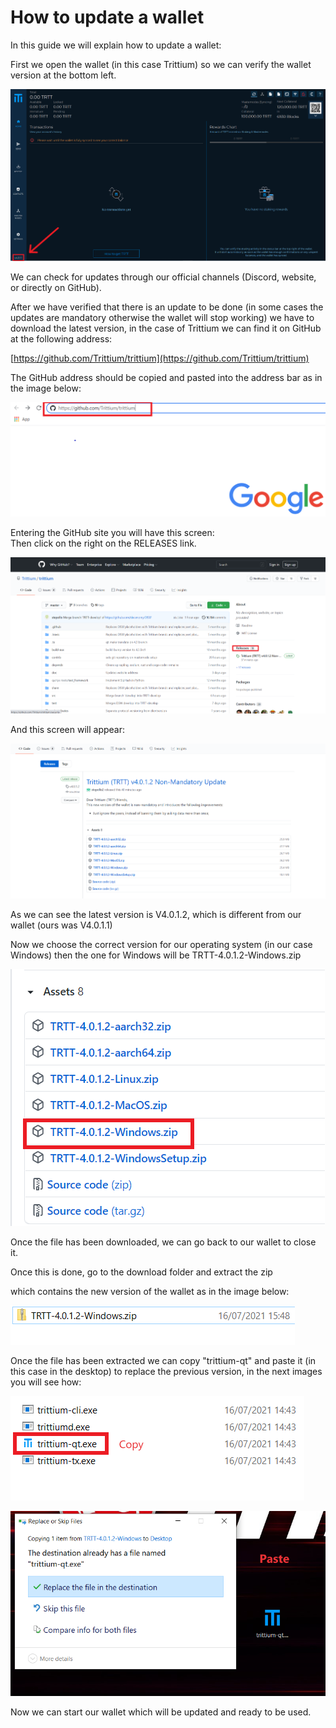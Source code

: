 # How to update a wallet

In this guide we will explain how to update a wallet:

First we open the wallet \(in this case Trittium\) so we can verify the wallet version at the bottom left.

![](../.gitbook/assets/0.png)

We can check for updates through our official channels \(Discord, website, or directly on GitHub\).

After we have verified that there is an update to be done \(in some cases the updates are mandatory otherwise the wallet will stop working\) we have to download the latest version, in the case of Trittium we can find it on GitHub at the following address:

[https://github.com/Trittium/trittium](https://github.com/Trittium/trittium)

The GitHub address should be copied and pasted into the address bar as in the image below:

![](../.gitbook/assets/1%20%283%29.png)

Entering the GitHub site you will have this screen:  
Then click on the right on the RELEASES link.

![](../.gitbook/assets/2%20%282%29.png)

And this screen will appear:

![](../.gitbook/assets/3%20%289%29.png)

As we can see the latest version is V4.0.1.2, which is different from our wallet \(ours was V4.0.1.1\)

Now we choose the correct version for our operating system \(in our case Windows\) then the one for Windows will be TRTT-4.0.1.2-Windows.zip

![](../.gitbook/assets/4%20%281%29.png)

Once the file has been downloaded, we can go back to our wallet to close it.

Once this is done, go to the download folder and extract the zip

which contains the new version of the wallet as in the image below:

![](../.gitbook/assets/5%20%288%29.png)

Once the file has been extracted we can copy "trittium-qt" and paste it \(in this case in the desktop\) to replace the previous version, in the next images you will see how:

![](../.gitbook/assets/6%20%287%29.png)

![](../.gitbook/assets/7%20%286%29.png)

  
Now we can start our wallet which will be updated and ready to be used.

